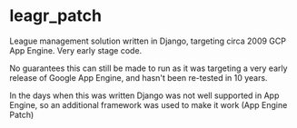 # leagr_patch
League management solution written in Django, targeting circa 2009 GCP App Engine.  Very early stage code.

No guarantees this can still be made to run as it was targeting a very early release of Google App Engine, and hasn't been re-tested in 10 years.

In the days when this was written Django was not well supported in App Engine, so an additional framework was used to make it work (App Engine Patch)
